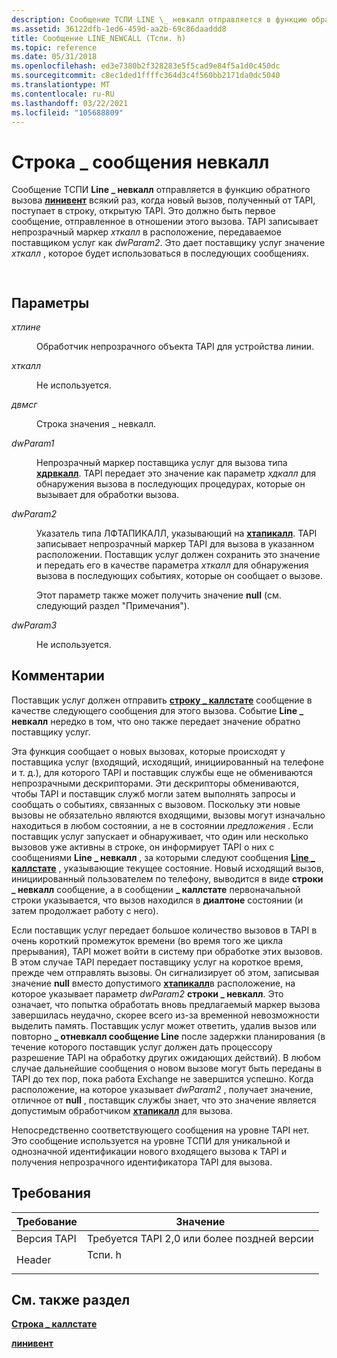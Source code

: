 ```yaml
---
description: Сообщение ТСПИ LINE \_ невкалл отправляется в функцию обратного вызова линивент всякий раз, когда новый вызов, полученный от TAPI, поступает в строку, открытую TAPI.
ms.assetid: 36122dfb-1ed6-459d-aa2b-69c86daaddd8
title: Сообщение LINE_NEWCALL (Тспи. h)
ms.topic: reference
ms.date: 05/31/2018
ms.openlocfilehash: ed3e7380b2f328283e5f5cad9e84f5a1d0c450dc
ms.sourcegitcommit: c8ec1ded1ffffc364d3c4f560bb2171da0dc5040
ms.translationtype: MT
ms.contentlocale: ru-RU
ms.lasthandoff: 03/22/2021
ms.locfileid: "105688809"
---
```

# <a name="line_newcall-message"></a>Строка \_ сообщения невкалл

Сообщение ТСПИ **Line \_ невкалл** отправляется в функцию обратного вызова [**линивент**](/windows/win32/api/tspi/nc-tspi-lineevent) всякий раз, когда новый вызов, полученный от TAPI, поступает в строку, открытую TAPI. Это должно быть первое сообщение, отправленное в отношении этого вызова. TAPI записывает непрозрачный маркер *хткалл* в расположение, передаваемое поставщиком услуг как *dwParam2*. Это дает поставщику услуг значение *хткалл* , которое будет использоваться в последующих сообщениях.


```C++
            
```



## <a name="parameters"></a>Параметры

<dl> <dt>

*хтлине* 
</dt> <dd>

Обработчик непрозрачного объекта TAPI для устройства линии.

</dd> <dt>

*хткалл* 
</dt> <dd>

Не используется.

</dd> <dt>

*двмсг* 
</dt> <dd>

Строка значения \_ невкалл.

</dd> <dt>

*dwParam1* 
</dt> <dd>

Непрозрачный маркер поставщика услуг для вызова типа [**хдрвкалл**](hdrvline.md). TAPI передает это значение как параметр *хдкалл* для обнаружения вызова в последующих процедурах, которые он вызывает для обработки вызова.

</dd> <dt>

*dwParam2* 
</dt> <dd>

Указатель типа ЛФТАПИКАЛЛ, указывающий на [**хтапикалл**](htapicall.md). TAPI записывает непрозрачный маркер TAPI для вызова в указанном расположении. Поставщик услуг должен сохранить это значение и передать его в качестве параметра *хткалл* для обнаружения вызова в последующих событиях, которые он сообщает о вызове.

Этот параметр также может получить значение **null** (см. следующий раздел "Примечания").

</dd> <dt>

*dwParam3* 
</dt> <dd>

Не используется.

</dd> </dl>

## <a name="remarks"></a>Комментарии

Поставщик услуг должен отправить [**строку \_ каллстате**](/previous-versions/windows/desktop/legacy/ms725219(v=vs.85)) сообщение в качестве следующего сообщения для этого вызова. Событие **Line \_ невкалл** нередко в том, что оно также передает значение обратно поставщику услуг.

Эта функция сообщает о новых вызовах, которые происходят у поставщика услуг (входящий, исходящий, инициированный на телефоне и т. д.), для которого TAPI и поставщик службы еще не обмениваются непрозрачными дескрипторами. Эти дескрипторы обмениваются, чтобы TAPI и поставщик служб могли затем выполнять запросы и сообщать о событиях, связанных с вызовом. Поскольку эти новые вызовы не обязательно являются входящими, вызовы могут изначально находиться в любом состоянии, а не в состоянии *предложения* . Если поставщик услуг запускает и обнаруживает, что один или несколько вызовов уже активны в строке, он информирует TAPI о них с сообщениями **Line \_ невкалл** , за которыми следуют сообщения [**Line \_ каллстате**](/previous-versions/windows/desktop/legacy/ms725219(v=vs.85)) , указывающие текущее состояние. Новый исходящий вызов, инициированный пользователем по телефону, выводится в виде **строки \_ невкалл** сообщение, а в сообщении **\_ каллстате** первоначальной строки указывается, что вызов находился в **диалтоне** состоянии (и затем продолжает работу с него).

Если поставщик услуг передает большое количество вызовов в TAPI в очень короткий промежуток времени (во время того же цикла прерывания), TAPI может войти в систему при обработке этих вызовов. В этом случае TAPI передает поставщику услуг на короткое время, прежде чем отправлять вызовы. Он сигнализирует об этом, записывая значение **null** вместо допустимого [**хтапикалл**](htapicall.md)в расположение, на которое указывает параметр *dwParam2* **строки \_ невкалл**. Это означает, что попытка обработать вновь предлагаемый маркер вызова завершилась неудачно, скорее всего из-за временной невозможности выделить память. Поставщик услуг может ответить, удалив вызов или повторно **\_ отневкалл сообщение Line** после задержки планирования (в течение которого поставщик услуг должен дать процессору разрешение TAPI на обработку других ожидающих действий). В любом случае дальнейшие сообщения о новом вызове могут быть переданы в TAPI до тех пор, пока работа Exchange не завершится успешно. Когда расположение, на которое указывает *dwParam2* , получает значение, отличное от **null** , поставщик службы знает, что это значение является допустимым обработчиком [**хтапикалл**](htapicall.md) для вызова.

Непосредственно соответствующего сообщения на уровне TAPI нет. Это сообщение используется на уровне ТСПИ для уникальной и однозначной идентификации нового входящего вызова к TAPI и получения непрозрачного идентификатора TAPI для вызова.

## <a name="requirements"></a>Требования



| Требование | Значение |
|-------------------------|-----------------------------------------------------------------------------------|
| Версия TAPI<br/> | Требуется TAPI 2,0 или более поздней версии<br/>                                             |
| Header<br/>       | <dl> <dt>Тспи. h</dt> </dl> |



## <a name="see-also"></a>См. также раздел

<dl> <dt>

[**Строка \_ каллстате**](/previous-versions/windows/desktop/legacy/ms725219(v=vs.85))
</dt> <dt>

[**линивент**](/windows/win32/api/tspi/nc-tspi-lineevent)
</dt> </dl>

 

